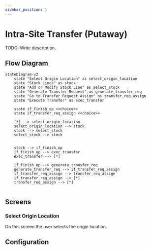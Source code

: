 ```yaml
---
sidebar_position: 1
---
```


# Intra-Site Transfer (Putaway)

TODO: Write description.

## Flow Diagram

```mermaid
stateDiagram-v2
    state "Select Origin Location" as select_origin_location
    state "Stock Lines" as stock
    state "Add or Modify Stock Line" as select_stock
    state "Generate Transfer Request" as generate_transfer_req
    state "Go to Transfer Request Assign" as transfer_req_assign
    state "Execute Transfer" as exec_transfer

    state if_finish_op <<choice>>
    state if_transfer_req_assign <<choice>>

    [*] --> select_origin_location
    select_origin_location --> stock
    stock --> select_stock
    select_stock --> stock

    
    stock --> if_finish_op
    if_finish_op --> exec_transfer
    exec_transfer --> [*]

    if_finish_op --> generate_transfer_req
    generate_transfer_req --> if_transfer_req_assign
    if_transfer_req_assign --> transfer_req_assign
    if_transfer_req_assign --> [*]
    transfer_req_assign --> [*]
    
```
## Screens

### Select Origin Location

On this screen the user selects the origin location.

## Configuration




